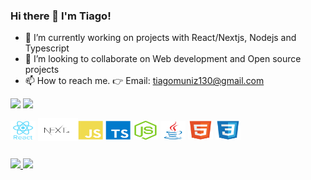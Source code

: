 ### Hi there 👋 I'm Tiago!

- 🔭 I’m currently working on projects with React/Nextjs, Nodejs and Typescript
- 👯 I’m looking to collaborate on Web development and Open source projects
- 📫 How to reach me. 👉 Email: <a href="tiagomuniz130@gmail.com">tiagomuniz130@gmail.com</a>

<div align="left">
    <img 
        height="180em" 
        src="https://github-readme-stats.vercel.app/api?username=TiagoAraujoDev&show_icons=true&theme=dark&include_all_commits=true&count_private=true"
    />
    <img
        height="180em" 
        src="https://github-readme-stats.vercel.app/api/top-langs/?username=TiagoAraujoDev&layout=compact&langs_count=7&theme=dark"
        />
</div>
<div style="display: inline_block">
    <br>
    <img 
        align="center" 
        alt="Nextjs" 
        height="30" width="40" 
        src="https://raw.githubusercontent.com/devicons/devicon/master/icons/react/react-original-wordmark.svg"
    />
    <span style="padding: 10px; background-color: white;">
        <img 
            align="center" 
            alt="Nextjs"
            height="30" width="40" 
            src="https://raw.githubusercontent.com/devicons/devicon/master/icons/nextjs/nextjs-original-wordmark.svg"
        />
    </span>
    <img 
        align="center" 
        alt="Javascript" 
        height="30" width="40" 
        src="https://raw.githubusercontent.com/devicons/devicon/master/icons/javascript/javascript-plain.svg"
    />
    <img 
        align="center" 
        alt="Typescript" 
        height="30" 
        width="40" 
        src="https://raw.githubusercontent.com/devicons/devicon/master/icons/typescript/typescript-plain.svg"
    />
    <img align="center" alt="nodejs" height="30" width="40" src="https://raw.githubusercontent.com/devicons/devicon/master/icons/nodejs/nodejs-original.svg">
    <img align="center" alt="Java" height="30" width="40" src="https://raw.githubusercontent.com/devicons/devicon/master/icons/java/java-original.svg">
    <img align="center" alt="HTML" height="30" width="40" src="https://raw.githubusercontent.com/devicons/devicon/master/icons/html5/html5-original.svg">
    <img align="center" alt="CSS" height="30" width="40" src="https://raw.githubusercontent.com/devicons/devicon/master/icons/css3/css3-original.svg">
</div>
  
  ##
  
<div> 
  <a href = "mailto:tiagomuniz130@gmail.com">
    <img 
        src="https://img.shields.io/badge/-Gmail-%23333?style=for-the-badge&logo=gmail&logoColor=white" 
        target="_blank"
    />
  </a>
  <a href="https://www.linkedin.com/in/tiago-muniz-de-araujo-2b5b8a89/" target="_blank">
    <img 
        src="https://img.shields.io/badge/-LinkedIn-%230077B5?style=for-the-badge&logo=linkedin&logoColor=white" 
        target="_blank"
    />
  </a>
</div>
